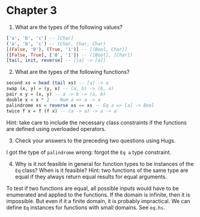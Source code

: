 # Chapter 3

1. What are the types of the following values?

``` haskell
['a', 'b', 'c'] -- [Char]
('a', 'b', 'c') -- (Char, Char, Char)
[(False, '0'), (True, '1')] -- [(Bool, Char)]
([False, True], ['0', '1']) -- ([Bool], [Char])
[tail, init, reverse] -- [[a] -> [a]]
```

2. What are the types of the following functions?

``` haskell
second xs = head (tail xs) -- [a] -> a
swap (x, y) = (y, x) -- (a, b) -> (b, a)
pair x y = (x, y) -- a -> b -> (a, b)
double x = x * 2 -- Num a => a -> a
palindrome xs = reverse xs == xs -- Eq a => [a] -> Bool
twice f x = f (f x) -- (a -> a) -> a -> a
```

Hint: take care to include the necessary class constraints if the functions are
defined using overloaded operators.

3. Check your answers to the preceding two questions using Hugs.

I got the type of `palindrome` wrong: forgot the `Eq a` type constraint.

4. Why is it not feasible in general for function types to be instances of the
   `Eq` class? When is it feasible? Hint: two functions of the same type are
   equal if they always return equal results for equal arguments.

To test if two functions are equal, all possible inputs would have to be
enumerated and applied to the functions. If the domain is infinite, then it is
impossible. But even if it a finite domain, it is probably impractical. We can
define `Eq` instances for functions with small domains. See `eq.hs`.
